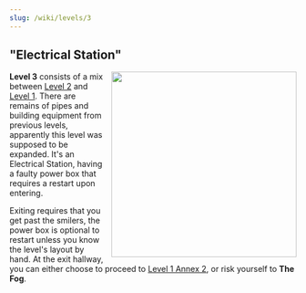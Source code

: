 ```yaml
---
slug: /wiki/levels/3
---
```


## "Electrical Station"
<div style="float:right; margin: 0px 0px 10px 10px">
 <img align="right" width="325" src="https://github.com/DavidJoacaRo/Budget-Docs/assets/32200281/7873f71a-73e1-4724-9c3a-130954c18069"/>
</div>

**Level 3** consists of a mix between [Level 2](/wiki/levels/2) and [Level 1](/wiki/levels/1). There are remains of pipes and building equipment from previous levels, apparently this level was supposed to be expanded. It's an Electrical Station, having a faulty power box that requires a restart upon entering.

Exiting requires that you get past the smilers, the power box is optional to restart unless you know the level's layout by hand.
At the exit hallway, you can either choose to proceed to [Level 1 Annex 2](/wiki/levels/1-a2), or risk yourself to **The Fog**.